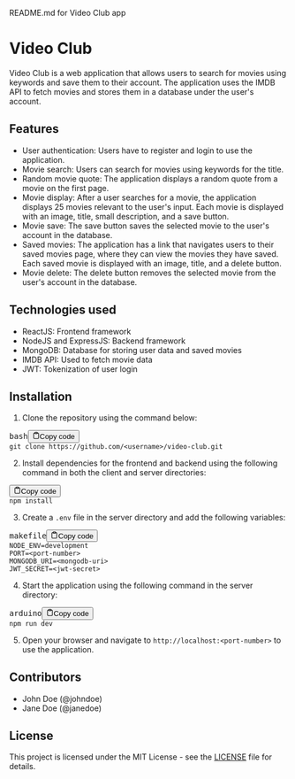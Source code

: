<div class="markdown prose w-full break-words dark:prose-invert dark"><p>README.md for Video Club app</p><h1>Video Club</h1><p>Video Club is a web application that allows users to search for movies using keywords and save them to their account. The application uses the IMDB API to fetch movies and stores them in a database under the user's account.</p><h2>Features</h2><ul><li>User authentication: Users have to register and login to use the application.</li><li>Movie search: Users can search for movies using keywords for the title.</li><li>Random movie quote: The application displays a random quote from a movie on the first page.</li><li>Movie display: After a user searches for a movie, the application displays 25 movies relevant to the user's input. Each movie is displayed with an image, title, small description, and a save button.</li><li>Movie save: The save button saves the selected movie to the user's account in the database.</li><li>Saved movies: The application has a link that navigates users to their saved movies page, where they can view the movies they have saved. Each saved movie is displayed with an image, title, and a delete button.</li><li>Movie delete: The delete button removes the selected movie from the user's account in the database.</li></ul><h2>Technologies used</h2><ul><li>ReactJS: Frontend framework</li><li>NodeJS and ExpressJS: Backend framework</li><li>MongoDB: Database for storing user data and saved movies</li><li>IMDB API: Used to fetch movie data</li><li>JWT: Tokenization of user login</li></ul><h2>Installation</h2><ol><li>Clone the repository using the command below:</li></ol><pre><div class="bg-black rounded-md mb-4"><div class="flex items-center relative text-gray-200 bg-gray-800 px-4 py-2 text-xs font-sans justify-between rounded-t-md"><span>bash</span><button class="flex ml-auto gap-2"><svg stroke="currentColor" fill="none" stroke-width="2" viewBox="0 0 24 24" stroke-linecap="round" stroke-linejoin="round" class="h-4 w-4" height="1em" width="1em" xmlns="http://www.w3.org/2000/svg"><path d="M16 4h2a2 2 0 0 1 2 2v14a2 2 0 0 1-2 2H6a2 2 0 0 1-2-2V6a2 2 0 0 1 2-2h2"></path><rect x="8" y="2" width="8" height="4" rx="1" ry="1"></rect></svg>Copy code</button></div><div class="p-4 overflow-y-auto"><code class="!whitespace-pre hljs language-bash">git <span class="hljs-built_in">clone</span> https://github.com/&lt;username&gt;/video-club.git
</code></div></div></pre><ol start="2"><li>Install dependencies for the frontend and backend using the following command in both the client and server directories:</li></ol><pre><div class="bg-black rounded-md mb-4"><div class="flex items-center relative text-gray-200 bg-gray-800 px-4 py-2 text-xs font-sans justify-between rounded-t-md"><button class="flex ml-auto gap-2"><svg stroke="currentColor" fill="none" stroke-width="2" viewBox="0 0 24 24" stroke-linecap="round" stroke-linejoin="round" class="h-4 w-4" height="1em" width="1em" xmlns="http://www.w3.org/2000/svg"><path d="M16 4h2a2 2 0 0 1 2 2v14a2 2 0 0 1-2 2H6a2 2 0 0 1-2-2V6a2 2 0 0 1 2-2h2"></path><rect x="8" y="2" width="8" height="4" rx="1" ry="1"></rect></svg>Copy code</button></div><div class="p-4 overflow-y-auto"><code class="!whitespace-pre hljs">npm install
</code></div></div></pre><ol start="3"><li>Create a <code>.env</code> file in the server directory and add the following variables:</li></ol><pre><div class="bg-black rounded-md mb-4"><div class="flex items-center relative text-gray-200 bg-gray-800 px-4 py-2 text-xs font-sans justify-between rounded-t-md"><span>makefile</span><button class="flex ml-auto gap-2"><svg stroke="currentColor" fill="none" stroke-width="2" viewBox="0 0 24 24" stroke-linecap="round" stroke-linejoin="round" class="h-4 w-4" height="1em" width="1em" xmlns="http://www.w3.org/2000/svg"><path d="M16 4h2a2 2 0 0 1 2 2v14a2 2 0 0 1-2 2H6a2 2 0 0 1-2-2V6a2 2 0 0 1 2-2h2"></path><rect x="8" y="2" width="8" height="4" rx="1" ry="1"></rect></svg>Copy code</button></div><div class="p-4 overflow-y-auto"><code class="!whitespace-pre hljs language-makefile">NODE_ENV=development
PORT=&lt;port-number&gt;
MONGODB_URI=&lt;mongodb-uri&gt;
JWT_SECRET=&lt;jwt-secret&gt;
</code></div></div></pre><ol start="4"><li>Start the application using the following command in the server directory:</li></ol><pre><div class="bg-black rounded-md mb-4"><div class="flex items-center relative text-gray-200 bg-gray-800 px-4 py-2 text-xs font-sans justify-between rounded-t-md"><span>arduino</span><button class="flex ml-auto gap-2"><svg stroke="currentColor" fill="none" stroke-width="2" viewBox="0 0 24 24" stroke-linecap="round" stroke-linejoin="round" class="h-4 w-4" height="1em" width="1em" xmlns="http://www.w3.org/2000/svg"><path d="M16 4h2a2 2 0 0 1 2 2v14a2 2 0 0 1-2 2H6a2 2 0 0 1-2-2V6a2 2 0 0 1 2-2h2"></path><rect x="8" y="2" width="8" height="4" rx="1" ry="1"></rect></svg>Copy code</button></div><div class="p-4 overflow-y-auto"><code class="!whitespace-pre hljs language-arduino">npm run dev
</code></div></div></pre><ol start="5"><li>Open your browser and navigate to <code>http://localhost:&lt;port-number&gt;</code> to use the application.</li></ol><h2>Contributors</h2><ul><li>John Doe (@johndoe)</li><li>Jane Doe (@janedoe)</li></ul><h2>License</h2><p>This project is licensed under the MIT License - see the <a href="LICENSE" target="_new">LICENSE</a> file for details.</p></div>
